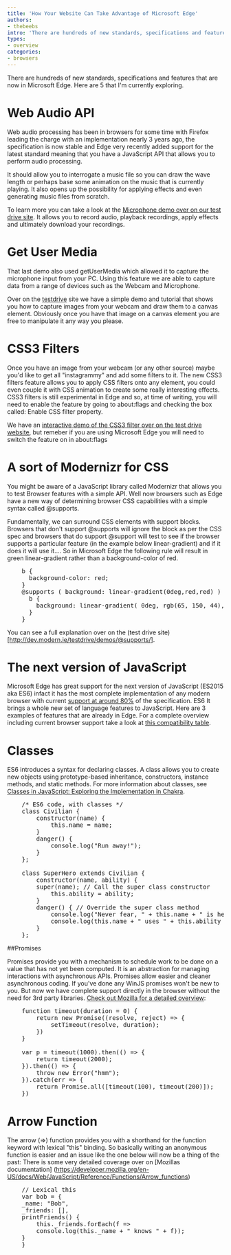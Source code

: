 ```yaml
---
title: 'How Your Website Can Take Advantage of Microsoft Edge'
authors:
- thebeebs
intro: 'There are hundreds of new standards, specifications and features that are now in Microsoft Edge. Here are 5 that I'm currently exploring.'
types:
- overview
categories:
- browsers
---
```


There are hundreds of new standards, specifications and features that are now in Microsoft Edge. Here are 5 that I'm currently exploring.

# Web Audio API

Web audio processing has been in browsers for some time with Firefox leading the charge with an implementation nearly 3 years ago, the specification is now stable and Edge very recently added support for the latest standard meaning that you have a JavaScript API that allows you to perform audio processing. 

It should allow you to interrogate a music file so you can draw the wave length or perhaps base some animation on the music that is currently playing. It also opens up the possibility for applying effects and even generating music files from scratch.

To learn more you can take a look at the [Microphone demo over on our test drive site](http://dev.modern.ie/testdrive/demos/microphone/). It allows you to record audio, playback recordings, apply effects and ultimately download your recordings. 

# Get User Media

That last demo also used getUserMedia which allowed it to capture the microphone input from your PC. Using this feature we are able to capture data from a range of devices such as the Webcam and Microphone. 

Over on the [testdrive](http://dev.modern.ie/testdrive/demos/photocapture/) site we have a simple demo and tutorial that shows you how to capture images from your webcam and draw them to a canvas element. Obviously once you have that image on a canvas element you are free to manipulate it any way you please.


# CSS3 Filters
Once you have an image from your webcam (or any other source) maybe you'd like to get all "instagrammy" and add some filters to it. The new CSS3 filters feature allows you to apply CSS filters onto any element, you could even couple it with CSS animation to create some really interesting effects. CSS3 filters is still experimental in Edge and so, at time of writing, you will need to enable the feature by going to about:flags and checking the box called:  Enable CSS filter property.

We have an [interactive demo of the CSS3 filter over on the test drive website](http://dev.modern.ie/testdrive/demos/css3filters ), but remeber if you are using Microsoft Edge you will need to switch the feature on in about:flags 


# A sort of Modernizr for CSS

You might be aware of a JavaScript library called Modernizr that allows you to test Browser features with a simple API. Well now browsers such as Edge have a new way of determining browser CSS capabilities with a simple syntax called @supports.

Fundamentally, we can surround CSS elements with support blocks. Browsers that don't support @supports will ignore the block as per the CSS spec and browsers that do support @support will test to see if the browser supports a particular feature (in the example below linear-gradient) and if it does it will use it…. So in Microsoft Edge the following rule will result in green linear-gradient rather than a background-color of red.
<pre>
    b {
      background-color: red;
    }
    @supports ( background: linear-gradient(0deg,red,red) ) {
      b {
        background: linear-gradient( 0deg, rgb(65, 150, 44), rgb(26, 219, 73) );
      }
    }
</pre>
You can see a full explanation over on the (test drive site)[http://dev.modern.ie/testdrive/demos/@supports/]. 


# The next version of JavaScript
Microsoft Edge has great support for the next version of JavaScript (ES2015 aka ES6) infact it has the most complete implementation of any modern browser with current [support at around 80%](https://kangax.github.io/compat-table/es6/) of the specification. ES6 It brings a whole new set of language features to JavaScript. Here are 3 examples of features that are already in Edge. For a complete overview including current browser support take a look at [this compatibility table](https://kangax.github.io/compat-table/es6/). 

# Classes

ES6 introduces a syntax for declaring classes. A class allows you to create new objects using prototype-based inheritance, constructors, instance methods, and static methods. For more information about classes, see [Classes in JavaScript: Exploring the Implementation in Chakra](http://blogs.msdn.com/b/ie/archive/2014/12/15/classes-in-javascript-exploring-the-implementation-in-chakra.aspx).
<pre>
    /* ES6 code, with classes */
    class Civilian {
        constructor(name) {
            this.name = name;
        }
        danger() {
            console.log("Run away!");
        }
    };
    
    class SuperHero extends Civilian {
        constructor(name, ability) {
        super(name); // Call the super class constructor
            this.ability = ability;
        }
        danger() { // Override the super class method
            console.log("Never fear, " + this.name + " is here!");
            console.log(this.name + " uses " + this.ability + ". It's super effective.");
        }
    };
</pre>
##Promises

Promises provide you with a mechanism to schedule work to be done on a value that has not yet been computed. It is an abstraction for managing interactions with asynchronous APIs. Promises allow easier and cleaner asynchronous coding. If you've done any WinJS promises won't be new to you. But now we have complete support directly in the browser without the need for 3rd party libraries. [Check out Mozilla for a detailed overview](https://developer.mozilla.org/en-US/docs/Web/JavaScript/Reference/Global_Objects/Promise): 
<pre>
    function timeout(duration = 0) {
        return new Promise((resolve, reject) => {
            setTimeout(resolve, duration);
        })
    }
    
    var p = timeout(1000).then(() => {
        return timeout(2000);
    }).then(() => {
        throw new Error("hmm");
    }).catch(err => {
        return Promise.all([timeout(100), timeout(200)]);
    })
</pre>
# Arrow Function

The arrow (=>) function provides you with a shorthand for the function keyword with lexical "this" binding. So basically writing an anonymous function is easier and an issue like the one below will now be a thing of the past: There is some very detailed coverage over on [Mozillas documentation] (https://developer.mozilla.org/en-US/docs/Web/JavaScript/Reference/Functions/Arrow_functions)
<pre>
    // Lexical this
    var bob = {
    _name: "Bob",
    _friends: [],
    printFriends() {
        this._friends.forEach(f =>
        console.log(this._name + " knows " + f));
    }
    }
</pre>